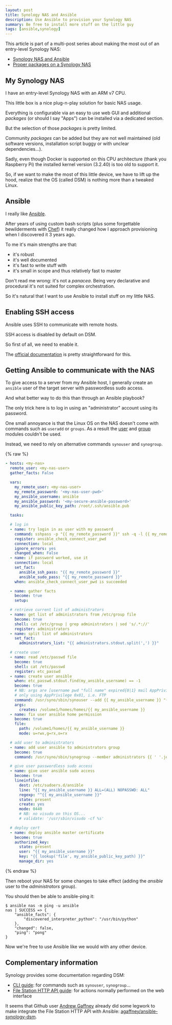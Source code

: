 ```yaml
---
layout: post
title: Synology NAS and Ansible
description: Use Ansible to provision your Synology NAS
summary: Be free to install more stuff on the little guy
tags: [ansible,synology]
---
```



This article is part of a multi-post series about making the most out of an entry-level Synology NAS:
 - [Synology NAS and Ansible](/2020/04/15/ansible-synology)
 - [Proper packages on a Synology NAS](2020/04/29/synology-entware)


## My Synology NAS

I have an entry-level Synology NAS with an ARM v7 CPU.

This little box is a nice plug-n-play solution for basic NAS usage.

Everything is configurable via an easy to use web GUI and additional _packages_ (or should I say "Apps") can be installed via a dedicated section.

But the selection of those _packages_ is pretty limited.

Community _packages_ can be added but they are not well maintained (old software versions, installation script buggy or with unclear dependencies...).

Sadly, even though Docker is supported on this CPU architecture (thank you Raspberry Pi) the installed kernel version (3.2.40) is too old to support it.

So, if we want to make the most of this little device, we have to lift up the hood, realize that the OS (called DSM) is nothing more than a tweaked Linux.


## Ansible

I really like [Ansible](https://www.ansible.com/).

After years of using custom bash scripts (plus some forgettable bewilderments with [Chef](https://www.chef.io/)) it really changed how I approach provisioning when I discovered it 3 years ago.

To me it's main strengths are that:

 - it's robust
 - it's well documented
 - it's fast to write stuff with
 - it's small in scope and thus relatively fast to master

Don't read me wrong: it's not a _panacea_. Being very declarative and procedural it's not suited for complex orchestration.

So it's natural that I want to use Ansible to install stuff on my little NAS.


## Enabling SSH access

Ansible uses SSH to communicate with remote hosts.

SSH access is disabled by default on DSM.

So first of all, we need to enable it.

The [official documentation](https://www.synology.com/en-global/knowledgebase/DSM/tutorial/General_Setup/How_to_login_to_DSM_with_root_permission_via_SSH_Telnet) is pretty straightforward for this.


## Getting Ansible to communicate with the NAS

To give access to a server from my Ansible host, I generally create an `ansible` user of the target server with passwordless sudo access.

And what better way to do this than through an Ansible playbook?

The only trick here is to log in using an "administrator" account using its password.

One small annoyance is that the Linux OS on the NAS doesn't come with commands such as `useradd` or `groups`. As a result the [user](https://docs.ansible.com/ansible/latest/modules/user_module.html) and [group](https://docs.ansible.com/ansible/latest/modules/group_module.html) modules couldn't be used.

Instead, we need to rely on alternative commands `synouser` and `synogroup`.

{% raw %}
```yaml
- hosts: <my-nas>
  remote_user: <my-nas-user>
  gather_facts: False

  vars:
    my_remote_user: <my-nas-user>
    my_remote_password: '<my-nas-user-pwd>'
    my_ansible_username: ansible
    my_ansible_password: '<my-secure-ansible-password>'
    my_ansible_public_key_path: /root/.ssh/ansible.pub

  tasks:

  # log in
  - name: try login in as user with my password
    command: sshpass -p "{{ my_remote_password }}" ssh -q -l {{ my_remote_user }} "{{ ansible_host }}" -o PreferredAuthentications=password -o StrictHostKeyChecking=no -o UserKnownHostsFile=/dev/null -o ConnectTimeout=1 echo "Worked"
    register: ansible_check_connect_user_pwd
    connection: local
    ignore_errors: yes
    changed_when: False
  - name: if password worked, use it
    connection: local
    set_fact:
      ansible_ssh_pass: "{{ my_remote_password }}"
      ansible_sudo_pass: "{{ my_remote_password }}"
    when: ansible_check_connect_user_pwd is succeeded

  - name: gather facts
    become: true
    setup:

  # retrieve current list of administrators
  - name: get list of administrators from /etc/group file
    become: true
    shell: cat /etc/group | grep administrators | sed 's/.*://'
    register: administrators
  - name: split list of administrators
    set_fact:
      administrators_list: "{{ administrators.stdout.split(',') }}"

  # create user
  - name: read /etc/passwd file
    become: true
    shell: cat /etc/passwd
    register: etc_passwd
  - name: create user ansible
    when: etc_passwd.stdout.find(my_ansible_username) == -1
    become: true
    # NB: args are [username pwd "full name" expired{0|1} mail AppPrivilege]
    # only using AppPrivilege 0x01, i.e. FTP
    command: /usr/syno/sbin/synouser --add {{ my_ansible_username }} "{{ my_ansible_password }}" "" 0 "" 1
    args:
      creates: /volume1/homes/homes/{{ my_ansible_username }}
  - name: fix user ansible home permission
    become: true
    file:
      path: /volume1/homes/{{ my_ansible_username }}
      mode: u=rwx,g=rx,o=rx

  # add user to administrators
  - name: add user ansible to administrators group
    become: true
    command: /usr/syno/sbin/synogroup --member administrators {{ ' '.join(administrators_list) }} {{ my_ansible_username }}

  # give user passwordless sudo access
  - name: give user ansible sudo access
    become: true
    lineinfile:
      dest: /etc/sudoers.d/ansible
      line: "{{ my_ansible_username }} ALL=(ALL) NOPASSWD: ALL"
      regexp: "^{{ my_ansible_username }}"
      state: present
      create: yes
      mode: 0440
      # NB: no visudo on this OS...
      # validate: '/usr/sbin/visudo -cf %s'

  # deploy cert
  - name: deploy ansible master certificate
    become: true
    authorized_key:
      state: present
      user: "{{ my_ansible_username }}"
      key: "{{ lookup('file', my_ansible_public_key_path) }}"
      manage_dir: yes
```
{% endraw %}


Then reboot your NAS for some changes to take effect (adding the _ansible_ user to the _administrators_ group).

You should then be able to ansible-ping it:

    $ ansible nas -m ping -u ansible
    nas | SUCCESS => {
        "ansible_facts": {
            "discovered_interpreter_python": "/usr/bin/python"
        },
        "changed": false,
        "ping": "pong"
    }

Now we're free to use Ansible like we would with any other device.


## Complementary information

Synology provides some documentation regarding DSM:

 - [CLI guide](https://global.download.synology.com/download/Document/Software/DeveloperGuide/Firmware/DSM/All/enu/Synology_DiskStation_Administration_CLI_Guide.pdf): for commands such as `synouser`, `synogroup`...
 - [File Station HTTP API guide](https://global.download.synology.com/download/Document/Software/DeveloperGuide/Package/FileStation/All/enu/Synology_File_Station_API_Guide.pdf): for actions normally performed on the web interface

It seems that Github user [Andrew Gaffney](https://github.com/agaffney) already did some legwork to make integrate the File Station HTTP API with Ansible: [agaffney/ansible-synology-dsm](https://github.com/agaffney/ansible-synology-dsm).
